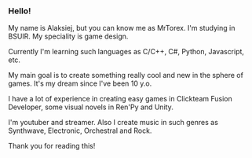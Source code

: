 ### Hello!

My name is Alaksiej, but you can know me as MrTorex. I'm studying in BSUIR. My speciality is game design.

Currently I'm learning such languages as C/C++, C#, Python, Javascript, etc.

My main goal is to create something really cool and new in the sphere of games. It's my dream since I've been 10 y.o.

I have a lot of experience in creating easy games in Clickteam Fusion Developer, some visual novels in Ren'Py and Unity.

I'm youtuber and streamer. Also I create music in such genres as Synthwave, Electronic, Orchestral and Rock.

Thank you for reading this!
